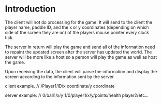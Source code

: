 # Introduction #

The client will not do processing for the game. It will send to the client  the player name, paddle ID, and the x or y coordinates (depending on which side of the screen they are on) of the players mouse pointer every clock tick.

The server in return will play the game and send all of the information need to repaint the updated screen after the server has updated the world.  The server will be more like a host so a person will play the game as well as host the game.

Upon receiving the data, the client will parse the information and display the screen according to the information sent by the server.

client example. // /Player1/ID/x coordinate/y coordinate

server example: // 0/ball1/x/y  1/0/player1/x/y/points/health  player2/etc...